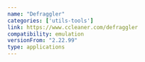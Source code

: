 ```yaml
---
name: "Defraggler"
categories: ['utils-tools']
link: https://www.ccleaner.com/defraggler
compatibility: emulation
versionFrom: "2.22.99"
type: applications
---
```


